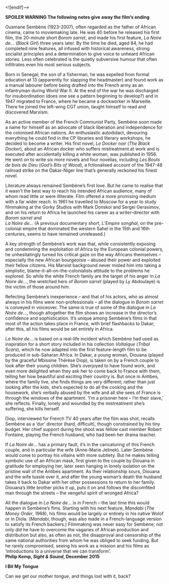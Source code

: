 <![endif]-->

**SPOILER WARNING  The following notes give away the film’s ending**

Ousmane Sembène (1923-2007), often regarded as the father of African cinema, came to moviemaking late. He was 40 before he released his first film, the 20-minute short _Borom sarret_, and made his first feature, _La Noire de…_ (_Black Girl_) three years later. By the time he died, aged 84, he had completed nine features, all infused with historical awareness, strong socialist principles and a determination to give voice to unheard African stories. Less often celebrated is the quietly subversive humour that often infiltrates even his most serious subjects.

Born in Senegal, the son of a fisherman, he was expelled from formal education at 13 (apparently for slapping the headmaster) and found work as a manual labourer before being drafted into the French army as an infantryman during World War II. At the end of the war he was discharged for insubordination (does one see a pattern beginning to develop?) and in 1947 migrated to France, where he became a dockworker in Marseille. There he joined the left-wing CGT union, taught himself to read and discovered Marxism.

As an active member of the French Communist Party, Sembène soon made a name for himself as an advocate of black liberation and independence for the colonised African nations. An enthusiastic autodidact, devouring everything he could find in the CP libraries and literary workshops, he decided to become a writer. His first novel, _Le Docker noir_ (_The Black Docker_), about an African docker who suffers mistreatment at work and is executed after accidentally killing a white woman, was published in 1956. He went on to write six more novels and four novellas, including _Les Bouts de bois de Dieu_ (_God’s Bits of Wood_), a fctionalised account of the 1947-48 railroad strike on the Dakar-Niger line that’s generally reckoned his finest novel.

Literature always remained Sembène’s first love. But he came to realise that it wasn’t the best way to reach his intended African audience, many of whom read little or were illiterate. Film offered a more promising medium with a far wider reach. In 1961 he travelled to Moscow for a year to study filmmaking at the Gorky Studios with Mark Donskoi and Sergei Gerasimov, and on his return to Africa he launched his career as a writer-director with _Borom sarret_ and  
_La Noire de…_ (A previous documentary short, _L’Empire songhai_, on the pre-colonial empire that dominated the western Sahel in the 15th and 16th centuries, seems to have remained unreleased.)

A key strength of Sembène’s work was that, while consistently exposing and condemning the exploitation of Africa by the European colonial powers, he unhesitatingly turned his critical gaze on the way Africans themselves – especially the new African bourgeoisie – abused their power and exploited their fellow citizens. His Marxist background never misled him into taking a simplistic, blame-it-all-on-the-colonialists attitude to the problems he explored. So while the white French family are the target of his anger in _La Noire de_…, the wretched hero of _Borom sarret_ (played by Ly Abdoulaye) is the victim of those around him.

Refecting Sembène’s inexperience – and that of his actors, who as almost always in his films were non-professionals – all the dialogue in _Borom sarret_ is conveyed in voiceover. The same is true of some of the dialogue in _La Noire de_…, though altogether the film shows an increase in the director’s confidence and sophistication. It’s unique among Sembène’s films in that most of the action takes place in France, with brief flashbacks to Dakar; after this, all his films would be set entirely in Africa.

_La Noire de_… is based on a real-life incident which Sembène had used as inspiration for a short story included in his collection _Voltaïque_ (_Tribal Scars_), which he now adapted into the first feature-length film to be produced in sub-Saharan Africa. In Dakar, a young woman, Diouana (played by the graceful Mbissine Thérèse Diop), is taken on by a French couple to look after their young children. She’s overjoyed to have found work, and even more delighted when they ask her to come back to France with them, telling her how beautiful and exciting their country is. But once in Antibes, where the family live, she finds things are very different; rather than just looking after the kids, she’s expected to do all the cooking and the housework, she’s verbally abused by the wife and all she sees of France is through the windows of the apartment. ‘I’m a prisoner here – I’m their slave,’ she reflects. Finally, lonely and wounded by the mistreatment she’s suffering, she kills herself.

Diop, interviewed for French TV 40 years after the film was shot, recalls Sembène as a ‘dur’ director (hard, difficult), though constrained by his tiny budget. Her chief support during the shoot was fellow cast member Robert Fontaine, playing the French husband, who had been her drama teacher.

If _La Noire de_… has a primary fault, it’s in the caricaturing of this French couple, and in particular the wife (Anne-Marie Jelinek). Later Sembène would come to portray his villains with more subtlety. But he makes telling symbolic use of an African mask, first given to the couple by Diouana in gratitude for employing her, later seen hanging in lonely isolation on the pristine wall of the Antibes apartment. As their relationship sours, Diouana and the wife tussle over it, and after the young woman’s death the husband takes it back to Dakar with her other possessions to return to her family. Diouana’s little brother picks it up, puts it on and follows the discomfited man through the streets – the vengeful spirit of wronged Africa?

All the dialogue in _La Noire de_… is in French – the last time this would happen in Sembène’s flms. Starting with his next feature, _Mandabi_ (_The Money Order_, 1968), his films would be largely or entirely in his native Wolof or in Diola. (_Mandabi_, though, was also made in a French-language version to satisfy its French backers.) Filmmaking was never easy for Sembène; not only did he have to overcome the vagaries of African production and distribution but also, as often as not, the disapproval and censorship of the same national authorities from whom he was obliged to seek funding. But he rarely compromised, seeing his work as a mission and his films as ‘introductions to a universe that we can transform’.<br>
**Philip Kemp, _Sight & Sound_, December 2015**

**I Bit My Tongue**

Can we get our mother tongue, and things lost with it, back?
<!--stackedit_data:
eyJoaXN0b3J5IjpbLTE4MDU4NDgwNl19
-->